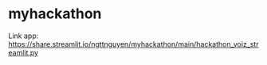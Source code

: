 # myhackathon
Link app: https://share.streamlit.io/ngttnguyen/myhackathon/main/hackathon_voiz_streamlit.py